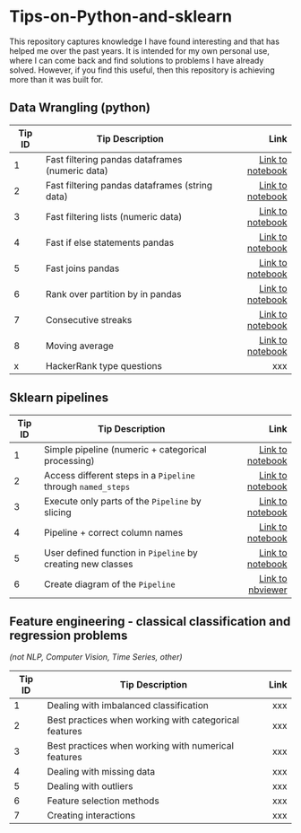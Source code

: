 # Tips-on-Python-and-sklearn

This repository captures knowledge I have found interesting and that has helped me over the past years. It is intended for my own personal use, where I can come back and find solutions to problems I have already solved. However, if you find this useful, then this repository is achieving more than it was built for. 


## Data Wrangling (python)

| Tip ID | Tip Description                                 |                                                                                                                                                 Link |
|--------|-------------------------------------------------|-----------------------------------------------------------------------------------------------------------------------------------------------------:|
| 1      | Fast filtering pandas dataframes (numeric data) |  [Link to notebook](https://github.com/JoseParrenoGarcia/Tips-on-Python-and-sklearn/blob/main/data-wrangling/fast-filtering-pandas-df-numeric.ipynb) |
| 2      | Fast filtering pandas dataframes (string data)  |   [Link to notebook](https://github.com/JoseParrenoGarcia/Tips-on-Python-and-sklearn/blob/main/data-wrangling/fast-filtering-pandas-df-string.ipynb) |
| 3      | Fast filtering lists (numeric data)             |              [Link to notebook](https://github.com/JoseParrenoGarcia/Tips-on-Python-and-sklearn/blob/main/data-wrangling/fast-filtering-lists.ipynb) |
| 4      | Fast if else statements pandas                  |               [Link to notebook](https://github.com/JoseParrenoGarcia/Tips-on-Python-and-sklearn/blob/main/data-wrangling/fast-if-else-pandas.ipynb) |
| 5      | Fast joins pandas                               |                 [Link to notebook](https://github.com/JoseParrenoGarcia/Tips-on-Python-and-sklearn/blob/main/data-wrangling/fast-pandas-joins.ipynb) |
| 6      | Rank over partition by in pandas                |                    [Link to notebook](https://github.com/JoseParrenoGarcia/Tips-on-Python-and-sklearn/blob/main/data-wrangling/pandas-ranking.ipynb) |
| 7      | Consecutive streaks                             | [Link to notebook](https://github.com/JoseParrenoGarcia/Tips-on-Python-and-sklearn/blob/main/data-wrangling/python-pandas-consecutive-streaks.ipynb) |
| 8      | Moving average                                  |             [Link to notebook](https://github.com/JoseParrenoGarcia/Tips-on-Python-and-sklearn/blob/main/data-wrangling/pandas-moving-average.ipynb) |
| x      | HackerRank type questions                       |                                                                                                                                                  xxx |

## Sklearn pipelines

| Tip ID | Tip Description                                              |                                                                                                                                                              Link |
|--------|--------------------------------------------------------------|------------------------------------------------------------------------------------------------------------------------------------------------------------------:|
| 1      | Simple pipeline (numeric + categorical processing)           |                             [Link to notebook](https://github.com/JoseParrenoGarcia/Tips-on-Python-and-sklearn/blob/main/sklearn-pipelines/simple-pipeline.ipynb) |
| 2      | Access different steps in a `Pipeline` through `named_steps` |                    [Link to notebook](https://github.com/JoseParrenoGarcia/Tips-on-Python-and-sklearn/blob/main/sklearn-pipelines/access-steps-in-pipeline.ipynb) |
| 3      | Execute only parts of the `Pipeline` by slicing              |                 [Link to notebook](https://github.com/JoseParrenoGarcia/Tips-on-Python-and-sklearn/blob/main/sklearn-pipelines/execute-pipeline-by-slicing.ipynb) |
| 4      | Pipeline + correct column names                              |                 [Link to notebook](https://github.com/JoseParrenoGarcia/Tips-on-Python-and-sklearn/blob/main/sklearn-pipelines/pipeline-with-correct-names.ipynb) |
| 5      | User defined function in `Pipeline` by creating new classes  |                           [Link to notebook](https://github.com/JoseParrenoGarcia/Tips-on-Python-and-sklearn/blob/main/sklearn-pipelines/udfs-in-pipelines.ipynb) |
| 6      | Create diagram of the `Pipeline`                             | [Link to nbviewer](https://nbviewer.org/github/JoseParrenoGarcia/Tips-on-Python-and-sklearn/blob/main/sklearn-pipelines/create-diagram-of-sklearn-pipeline.ipynb) |

## Feature engineering - classical classification and regression problems
*(not NLP, Computer Vision, Time Series, other)*

| Tip ID | Tip Description                                       | Link |
|--------|-------------------------------------------------------|-----:|
| 1      | Dealing with imbalanced classification                |  xxx |
| 2      | Best practices when working with categorical features |  xxx |
| 3      | Best practices when working with numerical features   |  xxx |
| 4      | Dealing with missing data                             |  xxx |
| 5      | Dealing with outliers                                 |  xxx |
| 6      | Feature selection methods                             |  xxx |
| 7      | Creating interactions                                 |  xxx |



